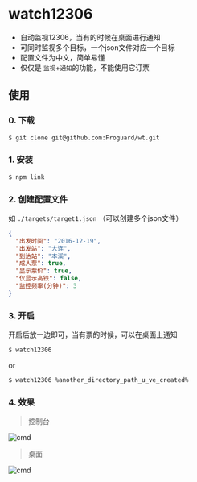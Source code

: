 # watch12306

- 自动监视12306，当有的时候在桌面进行通知
- 可同时监视多个目标，一个json文件对应一个目标
- 配置文件为中文，简单易懂
- 仅仅是 ```监视```+```通知```的功能，不能使用它订票

## 使用

### 0. 下载

```bash
$ git clone git@github.com:Froguard/wt.git
```

### 1. 安装

```bash
$ npm link
```

### 2. 创建配置文件 

如 ```./targets/target1.json``` （可以创建多个json文件）

```json
{
  "出发时间": "2016-12-19",
  "出发站": "大连",
  "到达站": "本溪",
  "成人票": true,
  "显示票价": true,
  "仅显示高铁": false,
  "监控频率(分钟)": 3
}
```

### 3. 开启
开启后放一边即可，当有票的时候，可以在桌面上通知

```bash
$ watch12306
```
or
```bash
$ watch12306 %another_directory_path_u_ve_created%
```

### 4. 效果

> 控制台

![cmd](https://raw.githubusercontent.com/Froguard/wt/master/img/demo.png)

> 桌面

![cmd](https://raw.githubusercontent.com/Froguard/wt/master/img/tip.png)